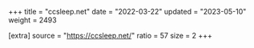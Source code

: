 +++
title = "ccsleep.net"
date = "2022-03-22"
updated = "2023-05-10"
weight = 2493

[extra]
source = "https://ccsleep.net/"
ratio = 57
size = 2
+++
